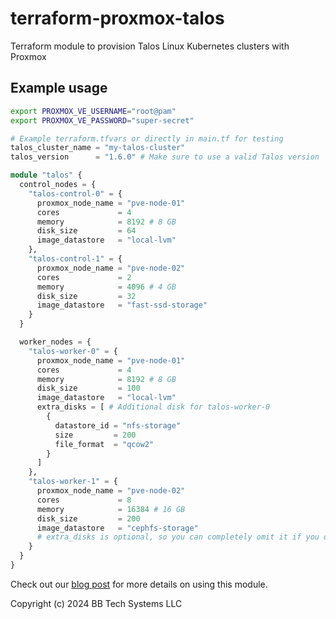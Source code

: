 # terraform-proxmox-talos

Terraform module to provision Talos Linux Kubernetes clusters with Proxmox

## Example usage

```bash
export PROXMOX_VE_USERNAME="root@pam"
export PROXMOX_VE_PASSWORD="super-secret"
```

```terraform
# Example terraform.tfvars or directly in main.tf for testing
talos_cluster_name = "my-talos-cluster"
talos_version      = "1.6.0" # Make sure to use a valid Talos version

module "talos" {
  control_nodes = {
    "talos-control-0" = {
      proxmox_node_name = "pve-node-01"
      cores             = 4
      memory            = 8192 # 8 GB
      disk_size         = 64
      image_datastore   = "local-lvm"
    },
    "talos-control-1" = {
      proxmox_node_name = "pve-node-02"
      cores             = 2
      memory            = 4096 # 4 GB
      disk_size         = 32
      image_datastore   = "fast-ssd-storage"
    }
  }

  worker_nodes = {
    "talos-worker-0" = {
      proxmox_node_name = "pve-node-01"
      cores             = 4
      memory            = 8192 # 8 GB
      disk_size         = 100
      image_datastore   = "local-lvm"
      extra_disks = [ # Additional disk for talos-worker-0
        {
          datastore_id = "nfs-storage"
          size         = 200
          file_format  = "qcow2"
        }
      ]
    },
    "talos-worker-1" = {
      proxmox_node_name = "pve-node-02"
      cores             = 8
      memory            = 16384 # 16 GB
      disk_size         = 200
      image_datastore   = "cephfs-storage"
      # extra_disks is optional, so you can completely omit it if you don't need additional disks
    }
  }
}
```

Check out our [blog post](https://bbtechsystems.com/blog/k8s-with-pxe-tf/) for more details on using this module.

Copyright (c) 2024 BB Tech Systems LLC
